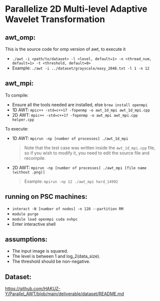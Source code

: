# Parallelize 2D Multi-level Adaptive Wavelet Transformation

## awt_omp:
This is the source code for omp version of awt, to execute it
- `./awt -i <path/to/dataset> -l <level, default=1> -n <thread_num, default=1> -t <threshold, default=0>`
- Example: `./awt -i ../dataset/grayscale/easy_2048.txt -l 1 -n 12`

## awt_mpi:
To compile:
- Ensure all the tools needed are installed, else `brew install openmpi`
- 1D AWT: `mpic++ -std=c++17 -fopenmp -o awt_1d_mpi awt_1d_mpi.cpp`
- 2D AWT: `mpic++ -std=c++17 -fopenmp -o awt_mpi awt_mpi.cpp helper.cpp`

To execute:
- 1D AWT: `mpirun -np [number of processes] ./awt_1d_mpi`
  > Note that the test case was written inside the `awt_1d_mpi.cpp` file, so if you wish to modify it, you need to edit the source file and recompile.
- 2D AWT: `mpirun -np [number of processes] ./awt_mpi [file name (without .png)]`
  > Example: `mpirun -np 12 ./awt_mpi hard_14992`

## running on PSC machines:
- `interact -N [number of nodes] -n 128 --partition RM`
- `module purge`
- `module load openmpi cuda nvhpc`
- Enter interactive shell

## assumptions:
- The input image is squared.
- The level is between 1 and log_2(data_size).
- The threshold should be non-negative.


## Dataset:
https://github.com/HAKUZ-Y/Parallel_AWT/blob/main/deliverable/dataset/README.md
